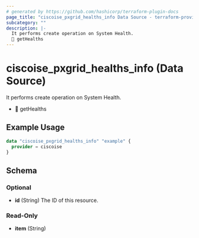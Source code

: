 ```yaml
---
# generated by https://github.com/hashicorp/terraform-plugin-docs
page_title: "ciscoise_pxgrid_healths_info Data Source - terraform-provider-ciscoise"
subcategory: ""
description: |-
  It performs create operation on System Health.
  🚧 getHealths
---
```


# ciscoise_pxgrid_healths_info (Data Source)

It performs create operation on System Health.

- 🚧 getHealths

## Example Usage

```terraform
data "ciscoise_pxgrid_healths_info" "example" {
  provider = ciscoise
}
```

<!-- schema generated by tfplugindocs -->
## Schema

### Optional

- **id** (String) The ID of this resource.

### Read-Only

- **item** (String)


